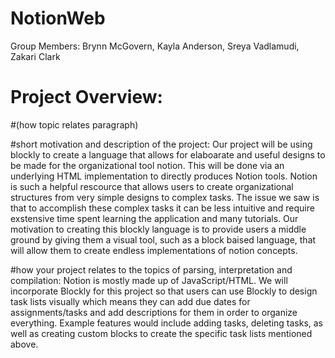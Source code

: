 # NotionWeb
Group Members: Brynn McGovern, Kayla Anderson, Sreya Vadlamudi, Zakari Clark

# Project Overview:


#(how topic relates paragraph)

#short motivation and description of the project:
Our project will be using blockly to create a language that allows for elaboarate and useful designs to be made for the organizational tool notion. This will be done via an underlying HTML implementation to directly produces Notion tools. Notion is such a helpful rescource that allows users to create organizational structures from very simple designs to complex tasks. The issue we saw is that to accomplish these complex tasks it can be less intuitive and require exstensive time spent learning the application and many tutorials. Our motivation to creating this blockly language is to provide users a middle ground by giving them a visual tool, such as a block baised language, that will allow them to create endless implementations of notion concepts.

#how your project relates to the topics of parsing, interpretation and compilation:
Notion is mostly made up of JavaScript/HTML. We will incorporate Blockly for this project so that users can use Blockly to design task lists visually which means they can add due dates for assignments/tasks and add descriptions for them in order to organize everything. Example features would include adding tasks, deleting tasks, as well as creating custom blocks to create the specific task lists mentioned above.
